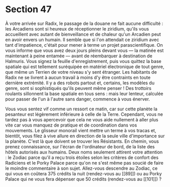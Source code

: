 # Section 47

À votre arrivée sur Radix, le passage de la douane ne fait aucune difficulté : les Arcadiens sont si heureux de réceptionner le ziridium, qu'ils vous accueillent avec autant de bienveillance et de chaleur qu'un Arcadien peut en avoir envers un humain. Il semble que si l'on attendait ce ziridium avec tant d'impatience, c'était pour mener à terme un projet parascientifique. On vous informe que vous avez deux jours pleins devant vous — la matinée est maintenant à peine entamée — avant de réembarquer à destination de Halmuris. Vous signez la feuille d'enregistrement, puis vous quittez la base spatiale qui est tellement suréquipée en matériel électronique de tout genre, que même un Terrien de votre niveau s'y sent étranger. Les habitants de Radix ne se livrent à aucun travail à moins d'y être contraints en toute dernière extrémité. Il y a des robots partout et, certains, les modèles du genre, sont si sophistiqués qu'ils peuvent même penser ! Des trottoirs roulants sillonnent la base spatiale en tous sens : mais leur lenteur, calculée pour passer de l'un à l'autre sans danger, commence à vous énerver.

Vous vous sentez vif comme un ressort ce matin, car sur cette planète la pesanteur est légèrement inférieure à celle de la Terre. Cependant, vous ne tardez pas à vous apercevoir que cela ne vous aide nullement à aller plus vite car vous manquez de pratique et de coordination dans vos mouvements. Le glisseur monorail vient mettre un terme à vos tracas et, bientôt, vous filez à vive allure en direction de la seule ville d'importance sur la planète. C'est là que doivent se trouver les Résistants. En chemin, vous prenez connaissance, sur l'écran de l'ordinateur de bord, de la liste des hôtels autorisés aux humains. Deux noms seulement attirent votre attention : le Zodiac parce qu'il a reçu trois étoiles selon les critères de confort des Radiciens et le Porky Palace parce qu'on ne s'est même pas soucié de faire le moindre commentaire à son sujet. Allez-vous descendre au Zodiac, ce qui vous en coûtera 375 crédits la nuit (rendez-vous au [[89]]) ou au Porky Palace qui ne vous fera dépenser que 50 crédits (rendez-vous au [[101]]) ?
